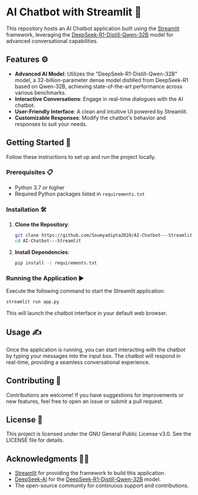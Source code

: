 # AI Chatbot with Streamlit 📲

This repository hosts an AI Chatbot application built using the [Streamlit](https://streamlit.io/) framework, leveraging the [DeepSeek-R1-Distill-Qwen-32B](https://huggingface.co/deepseek-ai/DeepSeek-R1-Distill-Qwen-32B) model for advanced conversational capabilities.

## Features ⚙️

- **Advanced AI Model**: Utilizes the "DeepSeek-R1-Distill-Qwen-32B" model, a 32-billion-parameter dense model distilled from DeepSeek-R1 based on Qwen-32B, achieving state-of-the-art performance across various benchmarks.
- **Interactive Conversations**: Engage in real-time dialogues with the AI chatbot.
- **User-Friendly Interface**: A clean and intuitive UI powered by Streamlit.
- **Customizable Responses**: Modify the chatbot's behavior and responses to suit your needs.

## Getting Started 🚀

Follow these instructions to set up and run the project locally.

### Prerequisites 📋

- Python 3.7 or higher
- Required Python packages listed in `requirements.txt`

### Installation 🛠️

1. **Clone the Repository**:

   ```bash
   git clone https://github.com/Soumyadipta2020/AI-Chatbot---Streamlit.git
   cd AI-Chatbot---Streamlit
   ```

2. **Install Dependencies**:

   ```bash
   pip install -r requirements.txt
   ```

### Running the Application ▶

Execute the following command to start the Streamlit application:

```bash
streamlit run app.py
```

This will launch the chatbot interface in your default web browser.

## Usage ✍

Once the application is running, you can start interacting with the chatbot by typing your messages into the input box. The chatbot will respond in real-time, providing a seamless conversational experience.

## Contributing 🤝

Contributions are welcome! If you have suggestions for improvements or new features, feel free to open an issue or submit a pull request.

## License 🪪

This project is licensed under the GNU General Public License v3.0. See the LICENSE file for details.

## Acknowledgments 🙏🏻

- [Streamlit](https://streamlit.io/) for providing the framework to build this application.
- [DeepSeek-AI](https://huggingface.co/deepseek-ai) for the [DeepSeek-R1-Distill-Qwen-32B](https://huggingface.co/deepseek-ai/DeepSeek-R1-Distill-Qwen-32B) model.
- The open-source community for continuous support and contributions.
